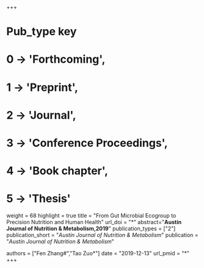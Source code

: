 +++
# Pub_type key
# 0 -> 'Forthcoming',
# 1 -> 'Preprint',
# 2 -> 'Journal',
# 3 -> 'Conference Proceedings',
# 4 -> 'Book chapter',
# 5 -> 'Thesis'

weight = 68
highlight = true
title = "From Gut Microbial Ecogroup to Precision Nutrition and Human Health"
url_doi = "*"
abstract="**Austin Journal of Nutrition & Metabolism,2019**"
publication_types = ["2"]
publication_short = "*Austin Journal of Nutrition & Metabolism*"
publication = "*Austin Journal of Nutrition & Metabolism*"

authors = ["Fen Zhang#","Tao Zuo*"]
date = "2019-12-13"
url_pmid = "*"
+++

